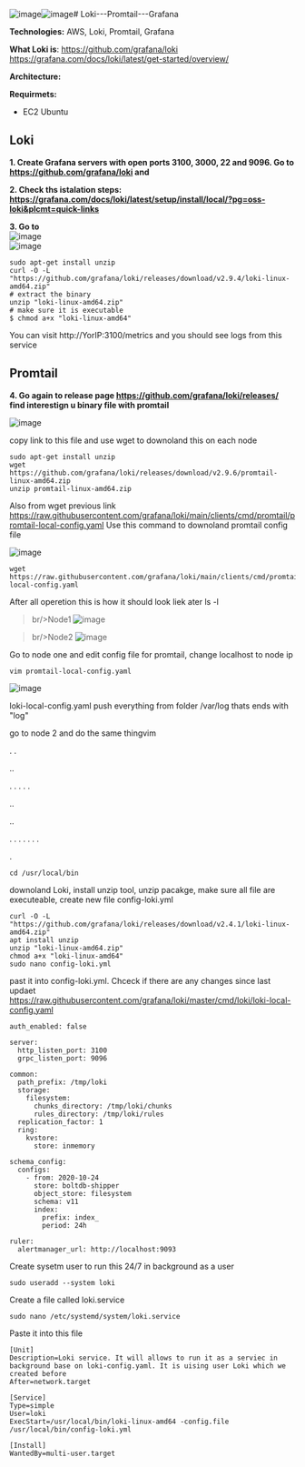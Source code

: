 ![image](https://github.com/jeti20/Loki---Promtail---Grafana/assets/61649661/2d58dd86-da60-4a08-a1ca-d90848d51a11)![image](https://github.com/jeti20/Loki---Promtail---Grafana/assets/61649661/a4f8dbd0-8522-4bc5-a376-d5322e816342)# Loki---Promtail---Grafana

**Technologies:** AWS, Loki, Promtail, Grafana 

**What Loki is**: https://github.com/grafana/loki   https://grafana.com/docs/loki/latest/get-started/overview/

**Architecture:**


**Requirmets:** 
- EC2 Ubuntu


## **Loki**
**1. Create Grafana servers with open ports 3100, 3000, 22 and 9096. Go to https://github.com/grafana/loki and**

**2. Check ths istalation steps: https://grafana.com/docs/loki/latest/setup/install/local/?pg=oss-loki&plcmt=quick-links**

**3. Go to**
<br/>![image](https://github.com/jeti20/Loki---Promtail---Grafana/assets/61649661/63f7c54a-14cc-4a65-8a4b-ade2fbaca4a3)
<br/>![image](https://github.com/jeti20/Loki---Promtail---Grafana/assets/61649661/123570e2-bfec-4e13-8716-b01321550905)

```
sudo apt-get install unzip
curl -O -L "https://github.com/grafana/loki/releases/download/v2.9.4/loki-linux-amd64.zip"
# extract the binary
unzip "loki-linux-amd64.zip"
# make sure it is executable
$ chmod a+x "loki-linux-amd64"
```

You can visit http://YorIP:3100/metrics and you should see logs from this service

## **Promtail**

**4. Go again to release page  https://github.com/grafana/loki/releases/ find interestign u binary file with promtail**

![image](https://github.com/jeti20/Loki---Promtail---Grafana/assets/61649661/b65fe713-e034-4894-9b78-80f83f803d41)

copy link to this file and use wget to downoland this on each node 
```
sudo apt-get install unzip
wget https://github.com/grafana/loki/releases/download/v2.9.6/promtail-linux-amd64.zip
unzip promtail-linux-amd64.zip
```

Also from wget previous link https://raw.githubusercontent.com/grafana/loki/main/clients/cmd/promtail/promtail-local-config.yaml Use this command to downoland promtail config file

![image](https://github.com/jeti20/Loki---Promtail---Grafana/assets/61649661/d02b2c1c-901f-422d-a0da-33f616e6297b)

```
wget https://raw.githubusercontent.com/grafana/loki/main/clients/cmd/promtail/promtail-local-config.yaml
```

After all operetion this is how it should look liek ater ls -l
>br/>Node1 
![image](https://github.com/jeti20/Loki---Promtail---Grafana/assets/61649661/887fa4f2-e739-4dbc-bbd4-3b02631a6ed4)

>br/>Node2
>![image](https://github.com/jeti20/Loki---Promtail---Grafana/assets/61649661/83bfeedb-abe0-45bf-b167-45979488aedd)

Go to node one and edit config file for promtail, change localhost to node ip 

```
vim promtail-local-config.yaml
```

![image](https://github.com/jeti20/Loki---Promtail---Grafana/assets/61649661/88b913cd-580c-4181-b9ab-8304ba8e29bb)

loki-local-config.yaml push everything from folder /var/log thats ends with "log"

go to node 2 and do the same thingvim 






.
.

..

.
.
.
.
.

..

..

.
.
.
.
.
.
.

.





















```
cd /usr/local/bin
```

downoland Loki, install unzip tool, unzip pacakge, make sure all file are executeable, create new file config-loki.yml
```
curl -O -L "https://github.com/grafana/loki/releases/download/v2.4.1/loki-linux-amd64.zip"
apt install unzip
unzip "loki-linux-amd64.zip"
chmod a+x "loki-linux-amd64"
sudo nano config-loki.yml
```

past it into config-loki.yml. Chceck if there are any changes since last updaet https://raw.githubusercontent.com/grafana/loki/master/cmd/loki/loki-local-config.yaml
```
auth_enabled: false

server:
  http_listen_port: 3100
  grpc_listen_port: 9096

common:
  path_prefix: /tmp/loki
  storage:
    filesystem:
      chunks_directory: /tmp/loki/chunks
      rules_directory: /tmp/loki/rules
  replication_factor: 1
  ring:
    kvstore:
      store: inmemory

schema_config:
  configs:
    - from: 2020-10-24
      store: boltdb-shipper
      object_store: filesystem
      schema: v11
      index:
        prefix: index_
        period: 24h

ruler:
  alertmanager_url: http://localhost:9093
```

Create sysetm user to run this 24/7 in background as a user
```
sudo useradd --system loki
```
Create a file called loki.service
```
sudo nano /etc/systemd/system/loki.service
```
Paste it into this file 
```
[Unit]
Description=Loki service. It will allows to run it as a serviec in background base on loki-config.yaml. It is uising user Loki which we created before
After=network.target

[Service]
Type=simple
User=loki
ExecStart=/usr/local/bin/loki-linux-amd64 -config.file /usr/local/bin/config-loki.yml

[Install]
WantedBy=multi-user.target
```

